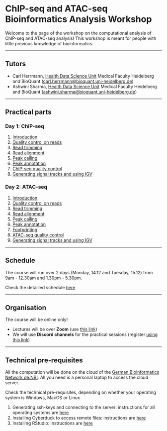 # ChIP-seq and ATAC-seq Bioinformatics Analysis Workshop

Welcome to the page of the workshop on the computational analysis of ChIP-seq and ATAC-seq analysis! This workshop is meant for people with little previous knowledge of bioinformatics.


******
## Tutors

* Carl Herrmann, [Health Data Science Unit](https://www.hdsu.org/) Medical Faculty Heidelberg and BioQuant (carl.herrmann@bioquant.uni-heidelberg.de)
* Ashwini Sharma, [Health Data Science Unit](https://www.hdsu.org/) Medical Faculty Heidelberg and BioQuant (ashwini.sharma@bioquant.uni-heidelberg.de)


********
## Practical parts

### Day 1: ChIP-seq
1. [Introduction](./00_Intro.md)
2. [Quality control on reads](./01_ReadQC.md)
3. [Read trimming](./02_Trimming.md)
4. [Read alignment](./03_Alignment.md)
5. [Peak calling](./04_PeakCalling.md)
6. [Peak annotation](./05_PeakAnnotation.md)
7. [ChIP-seq quality control](./07_QC.md)
8. [Generating signal tracks and using IGV](./08_bigwig.md)

### Day 2: ATAC-seq
1. [Introduction](./00_ATAC_Intro.md)
2. [Quality control on reads](./01_ATAC_ReadQC.md)
3. [Read trimming](./02_ATAC_Trimming.md)
4. [Read alignment](./03_ATAC_Alignment.md)
5. [Peak calling](./04_ATAC_PeakCalling.md)
6. [Peak annotation](./05_ATAC_PeakAnnotation.md)
7. [Footprinting](./06_ATAC_Footprinting.md)
8. [ATAC-seq quality control](./07_ATAC_QC.md)
9. [Generating signal tracks and using IGV](./08_ATAC_bigwig.md)


********
## Schedule

The course will run over 2 days (Monday, 14.12 and Tuesday, 15.12) from 9am - 12.30am and 1.30pm - 5.30pm.

Check the detailled schedule [here](./schedule.md)

*********
## Organisation

The course will be online only! 
* Lectures will be over **Zoom** (use [this link]())
* We will use **Discord channels** for the practical sessions (register [using this link](https://discord.gg/xNpc66eZbW))

**********
## Technical pre-requisites

All the computation will be done on the cloud of the [German Bioinformatics Network de.NBI](https://www.denbi.de/). All you need is a personal laptop to access the cloud server. 

Check the technical pre-requisites, depending on whether your operating system is Windows, MacOS or Linux

1. Generating ssh-keys and connecting to the server: instructions for all operating systems are [here](./ssh.md)
2. Installing Cyberduck to access remote files: instructions are [here](./cyberduck.md)
3. Installing RStudio: instructions are [here](./rstudio.md)

